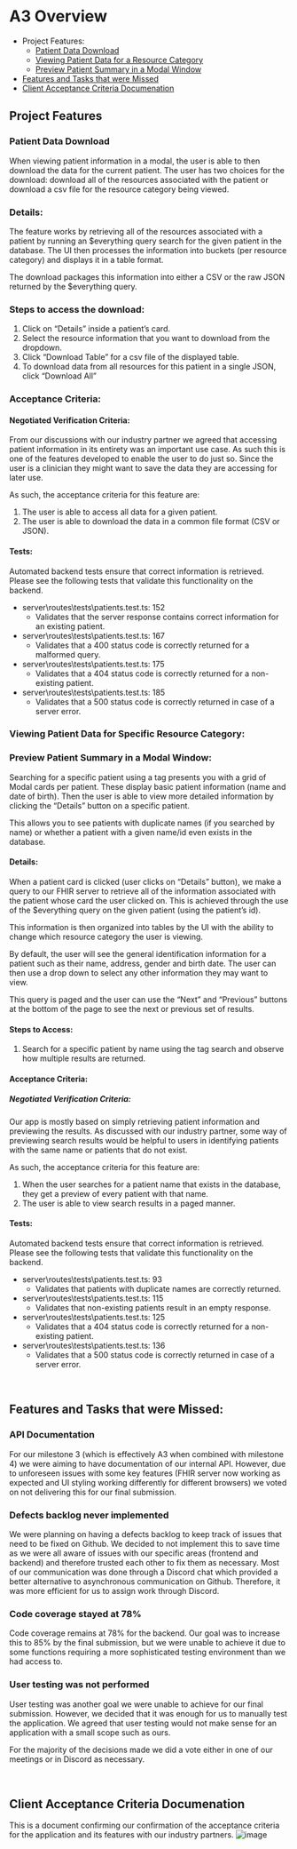# A3 Overview
- Project Features:
    - [Patient Data Download](#patient-data-download)
    - [Viewing Patient Data for a Resource Category](#viewing-patient-data-for-specific-resource-category)
    - [Preview Patient Summary in a Modal Window](#preview-patient-summary-in-a-modal-window)
- [Features and Tasks that were Missed](#features-and-tasks-that-were-missed)
- [Client Acceptance Criteria Documenation](#client-acceptance-criteria-documenation)


## Project Features

### Patient Data Download
When viewing patient information in a modal, the user is able to then download the data for the current patient. The user has two choices for the download: download all of the resources associated with the patient or download a csv file for the resource category being viewed.

### Details:
The feature works by retrieving all of the resources associated with a patient by running an $everything query search for the given patient in the database. The UI then processes the information into buckets (per resource category) and displays it in a table format.

The download packages this information into either a CSV or the raw JSON returned by the $everything query. 

### Steps to access the download:
1. Click on “Details” inside a patient’s card.
2. Select the resource information that you want to download from the dropdown.
3. Click “Download Table” for a csv file of the displayed table.
4. To download data from all resources for this patient in a single JSON, click “Download All”

### Acceptance Criteria:
#### Negotiated Verification Criteria:
From our discussions with our industry partner we agreed that accessing patient information in its entirety was an important use case. As such this is one of the features developed to enable the user to do just so. Since the user is a clinician they might want to save the data they are accessing for later use. 

As such, the acceptance criteria for this feature are:
1. The user is able to access all data for a given patient.
2. The user is able to download the data in a common file format (CSV or JSON).

#### Tests:
Automated backend tests ensure that correct information is retrieved.
Please see the following tests that validate this functionality on the backend.

- server\routes\tests\patients.test.ts: 152
    - Validates that the server response contains correct information for an existing patient.
- server\routes\tests\patients.test.ts: 167
    - Validates that a 400 status code is correctly returned for a malformed query.
- server\routes\tests\patients.test.ts: 175
    - Validates that a 404 status code is correctly returned for a non-existing patient.
- server\routes\tests\patients.test.ts:  185
    - Validates that a 500 status code is correctly returned in case of a server error.

### Viewing Patient Data for Specific Resource Category:

### Preview Patient Summary in a Modal Window:
Searching for a specific patient using a tag presents you with a grid of Modal cards per patient. These display basic patient information (name and date of birth). Then the user is able to view more detailed information by clicking the “Details” button on a specific patient.

This allows you to see patients with duplicate names (if you searched by name) or whether a patient with a given name/id even exists in the database. 

#### Details:
When a patient card is clicked (user clicks on “Details” button), we make a query to our FHIR server to retrieve all of the information associated with the patient whose card the user clicked on. This is achieved through the use of the $everything query on the given patient (using the patient’s id).

This information is then organized into tables by the UI with the ability to change which resource category the user is viewing.

By default, the user will see the general identification information for a patient such as their name, address, gender and birth date. The user can then use a drop down to select any other information they may want to view.

This query is paged and the user can use the “Next” and “Previous” buttons at the bottom of the page to see the next or previous set of results.

#### Steps to Access: 

1. Search for a specific patient by name using the tag search and observe how multiple results are returned.

#### Acceptance Criteria:
##### Negotiated Verification Criteria:
Our app is mostly based on simply retrieving patient information and previewing the results. As discussed with our industry partner, some way of previewing search results would be helpful to users in identifying patients with the same name or patients that do not exist.

As such, the acceptance criteria for this feature are:
1. When the user searches for a patient name that exists in the database, they get a preview of every patient with that name.
2. The user is able to view search results in a paged manner.

#### Tests:
Automated backend tests ensure that correct information is retrieved.
Please see the following tests that validate this functionality on the backend. <br/>

- server\routes\tests\patients.test.ts: 93
    - Validates that patients with duplicate names are correctly returned.
- server\routes\tests\patients.test.ts: 115
    - Validates that non-existing patients result in an empty response.
- server\routes\tests\patients.test.ts: 125
   - Validates that a 404 status code is correctly returned for a non-existing patient.
- server\routes\tests\patients.test.ts: 136
   - Validates that a 500 status code is correctly returned in case of a server error.







<br/>

## Features and Tasks that were Missed:

### API Documentation
For our milestone 3 (which is effectively A3 when combined with milestone 4) we were aiming to have documentation of our internal API. However, due to unforeseen issues with some key features (FHIR server now working as expected and UI styling working differently for different browsers) we voted on not delivering this for our final submission.

### Defects backlog never implemented
We were planning on having a defects backlog to keep track of issues that need to be fixed on Github. We decided to not implement this to save time as we were all aware of issues with our specific areas (frontend and backend) and therefore trusted each other to fix them as necessary. Most of our communication was done through a Discord chat which provided a better alternative to asynchronous communication on Github. Therefore, it was more efficient for us to assign work through Discord.

### Code coverage stayed at 78%
Code coverage remains at 78% for the backend. Our goal was to increase this to 85% by the final submission, but we were unable to achieve it due to some functions requiring a more sophisticated testing environment than we had access to.


### User testing was not performed
User testing was another goal we were unable to achieve for our final submission. However, we decided that it was enough for us to manually test the application. We agreed that user testing would not make sense for an application with a small scope such as ours.

For the majority of the decisions made we did a vote either in one of our meetings or in Discord as necessary.

<br/>

## Client Acceptance Criteria Documenation
This is a document confirming our confirmation of the acceptance criteria for the application and its features with our industry partners.
![image](https://user-images.githubusercontent.com/44914019/144769899-e916d7b2-888e-45d7-ae70-c5165a1915a2.png)






